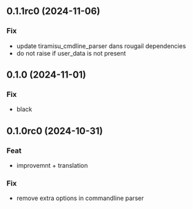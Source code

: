 ## 0.1.1rc0 (2024-11-06)

### Fix

- update tiramisu_cmdline_parser dans rougail dependencies
- do not raise if user_data is not present

## 0.1.0 (2024-11-01)

### Fix

- black

## 0.1.0rc0 (2024-10-31)

### Feat

- improvemnt + translation

### Fix

- remove extra options in commandline parser
